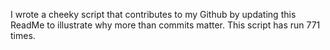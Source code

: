 I wrote a cheeky script that contributes to my Github by updating this ReadMe to illustrate why more than commits matter. This script has run 771 times.